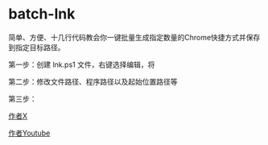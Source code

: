 # batch-lnk

简单、方便、十几行代码教会你一键批量生成指定数量的Chrome快捷方式并保存到指定目标路径。

第一步：创建 lnk.ps1 文件，右键选择编辑，将


第二步：修改文件路径、程序路径以及起始位置路径等


第三步：


[作者X](https://x.com/kkkmoat)



[作者Youtube](https://www.youtube.com/@kkkmoat)
